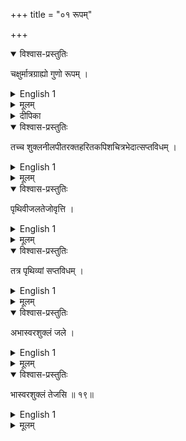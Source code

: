 +++
title = "०१ रूपम्"

+++

<details open><summary>विश्वास-प्रस्तुतिः</summary>

चक्षुर्मात्रग्राह्यो गुणो रूपम् ।
</details>

<details><summary>English 1</summary>

The quality that can be cognized only by eye or occular sense organ is called colour (form)
</details>

<details><summary>मूलम्</summary>

चक्षुर्मात्रग्राह्यो गुणो रूपम् ।
</details>

<details><summary>दीपिका</summary>

रूपं लक्षयति **चक्षुरिति**। सङ्ख्यादावतिव्याप्तिवारणाय मात्रपदम्। रूपत्वेऽतिव्याप्तिवारणाय गुणपदम्। नन्वव्याप्यवृत्तिनीलादिसमुदाय एव चित्ररूपमिति चेत् न। रूपस्य व्याप्यवृत्तित्वनियमात्। ननु चित्रपटे अवयवरूपस्यैव प्रतीतिरिति चेत् न। रूपरहितत्वेन पटस्याप्रत्यक्षत्वप्रसङ्गात्। न च रूपवत्समवेतत्वं प्रत्यक्षत्वप्रयोजकं गौरवात्। तस्मात्पटस्य प्रत्यक्षत्वान्यथानुपपत्या चित्ररोपसिद्धिः। रूपस्याश्रयमाह **पृथिवीति**। आश्रयं विभज्य दर्शयति **तत्रेति**।
</details>


<details open><summary>विश्वास-प्रस्तुतिः</summary>

तच्च शुक्लनीलपीतरक्तहरितकपिशचित्रभेदात्सप्तविधम् ।
</details>

<details><summary>English 1</summary>

And this quality is of 7 kinds, through these differences, white, blue, yellow, red, green, brown and variegated.
</details>

<details><summary>मूलम्</summary>

तच्च शुक्लनीलपीतरक्तहरितकपिशचित्रभेदात्सप्तविधम् ।
</details>


<details open><summary>विश्वास-प्रस्तुतिः</summary>

पृथिवीजलतेजोवृत्ति ।
</details>

<details><summary>English 1</summary>

This quality Colour resides in Earth, Water and Light
</details>

<details><summary>मूलम्</summary>

पृथिवीजलतेजोवृत्ति ।
</details>


<details open><summary>विश्वास-प्रस्तुतिः</summary>

तत्र पृथिव्यां सप्तविधम् ।
</details>

<details><summary>English 1</summary>

In Earth, it is of all 7 kinds.
</details>

<details><summary>मूलम्</summary>

तत्र पृथिव्यां सप्तविधम् ।
</details>


<details open><summary>विश्वास-प्रस्तुतिः</summary>

अभास्वरशुक्लं जले ।
</details>

<details><summary>English 1</summary>

In water, it is non-brilliant white
</details>

<details><summary>मूलम्</summary>

अभास्वरशुक्लं जले ।
</details>


<details open><summary>विश्वास-प्रस्तुतिः</summary>

भास्वरशुक्लं तेजसि ॥ १९॥
</details>

<details><summary>English 1</summary>

In light it is brilliant white
</details>

<details><summary>मूलम्</summary>

भास्वरशुक्लं तेजसि ॥ १९॥
</details>
